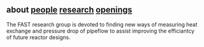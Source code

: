 ## about      [people](people.html.md)       [research](research.html.md)       [openings](openings.html.md)
The FAST research group is devoted to finding new ways of measuring heat exchange and pressure drop of pipeflow to assist improving the efficiantcy of future reactor designs.
